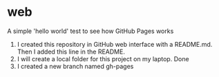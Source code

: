 # web
A simple 'hello world' test to see how GitHub Pages works
1. I created this repository in GitHub web interface with a README.md. Then I added this line in the README.
2. I will create a local folder for this project on my laptop. Done
3. I created a new branch named gh-pages

